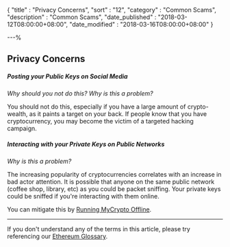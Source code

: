 {
"title"       : "Privacy Concerns",
"sort"        : "12",
"category"    : "Common Scams",
"description" : "Common Scams",
"date_published" : "2018-03-12T08:00:00+08:00",
"date_modified"  : "2018-03-16T08:00:00+08:00"
}

---%


## Privacy Concerns

##### Posting your Public Keys on Social Media

*Why should you not do this? Why is this a problem?*

You should not do this, especially if you have a large amount of crypto-wealth, as it paints a target on your back. If people know that you have cryptocurrency, you may become the victim of a targeted hacking campaign.

##### Interacting with your Private Keys on Public Networks

*Why is this a problem?*

The increasing popularity of cryptocurrencies correlates with an increase in bad actor attention. It is possible that anyone on the same public network (coffee shop, library, etc) as you could be packet sniffing. Your private keys could be sniffed if you're interacting with them online.

You can mitigate this by [Running MyCrypto Offline](https://support.mycrypto.com/offline/running-mycrypto-locally.html).

-----

If you don't understand any of the terms in this article, please try referencing our [Ethereum Glossary](https://support.mycrypto.com/getting-started/ethereum-glossary.html).
